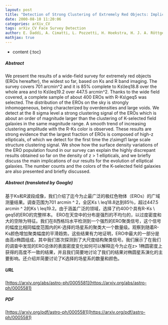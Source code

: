 ```yaml
---
layout: post
title: "Detection of Strong Clustering of Extremely Red Objects: Implications for the Density of z > 1 Ellipticals"
date: 2000-08-10 11:20:06
categories: arXiv_CV
tags: arXiv_CV Face Survey Detection
author: E. Daddi, A. Cimatti, L. Pozzetti, H. Hoekstra, H. J. A. Röttgering, A. Renzini, G. Zamorani, F. Mannucci
mathjax: true
---
```


* content
{:toc}

##### Abstract
We present the results of a wide-field survey for extremely red objects (EROs hereafter), the widest so far, based on Ks and R band imaging. The survey covers 701 arcmin^2 and it is 85% complete to Ks\leq18.8 over the whole area and to Ks\leq19.2 over 447.5 arcmin^2. Thanks to the wide field covered, a complete sample of about 400 EROs with R-Ks\geq5 was selected. The distribution of the EROs on the sky is strongly inhomogeneous, being characterized by overdensities and large voids. We detect at the 8 sigma level a strong clustering signal of the EROs which is about an order of magnitude larger than the clustering of K-selected field galaxies in the same magnitude range. A smooth trend of increasing clustering amplitude with the R-Ks color is observed. These results are strong evidence that the largest fraction of EROs is composed of high-z ellipticals, of which we detect for the first time the z\simgt1 large scale structure clustering signal. We show how the surface density variations of the ERO population found in our survey can explain the highly discrepant results obtained so far on the density of z > 1 ellipticals, and we briefly discuss the main implications of our results for the evolution of elliptical galaxies. The number counts and the colors of the K-selected field galaxies are also presented and briefly discussed.

##### Abstract (translated by Google)
基于Ks和R波段成像，我们介绍了迄今为止最广泛的极红色物体（EROs）的广域测量结果。调查范围为701 arcmin ^ 2，全区Ks \ leq18.8达到85％，超过447.5 arcmin ^ 2的Ks \ leq19.2。由于涵盖广泛的领域，选择了约400个具有R-Ks \ geq5的ERO的完整样本。 ERO在天空中的分布是强烈的不均匀的，以过度密度和大的空隙为特征。我们在8西格玛水平检测到一个强烈的ERO聚类信号，这个信号的幅度比相同幅度范围内的K-选择的场星系的聚类大一个数量级。观察到随着R-Ks颜色增加聚类幅度的平滑趋势。这些结果有力地证明，ERO中最大的一部分是由高z椭圆组成，其中我们首次探测到了大尺度结构聚类信号。我们展示了在我们的调查中发现的ERO总体的表面密度变化如何可以解释迄今为止在z> 1椭圆密度上获得的高度不一致的结果，并且我们简要地讨论了我们的结果对椭圆星系演化的主要影响。还介绍并简要讨论了K选择的场星系的数量和颜色。

##### URL
[https://arxiv.org/abs/astro-ph/0005581](https://arxiv.org/abs/astro-ph/0005581)

##### PDF
[https://arxiv.org/pdf/astro-ph/0005581](https://arxiv.org/pdf/astro-ph/0005581)

